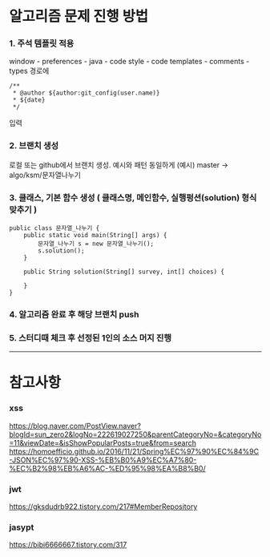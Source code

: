# 알고리즘 문제 진행 방법

### 1. 주석 템플릿 적용
window - preferences - java - code style - code templates - comments - types 경로에

```
/**
 * @author ${author:git_config(user.name)}
 * ${date}
 */ 
```

입력

### 2. 브랜치 생성
로컬 또는 github에서 브랜치 생성. 예시와 패턴 동일하게 
(예시) master -> algo/ksm/문자열나누기


### 3. 클래스, 기본 함수 생성 ( 클래스명, 메인함수, 실행펑션(solution) 형식 맞추기 )

```
public class 문자열_나누기 {
	public static void main(String[] args) { 
		문자열_나누기 s = new 문자열_나누기();
		s.solution();
	}
	
	public String solution(String[] survey, int[] choices) {
		
	}
}
```

### 4. 알고리즘 완료 후 해당 브랜치 push

### 5. 스터디때 체크 후 선정된 1인의 소스 머지 진행



---------------------------------------


# 참고사항
### xss 
https://blog.naver.com/PostView.naver?blogId=sun_zero2&logNo=222619027250&parentCategoryNo=&categoryNo=11&viewDate=&isShowPopularPosts=true&from=search
https://homoefficio.github.io/2016/11/21/Spring%EC%97%90%EC%84%9C-JSON%EC%97%90-XSS-%EB%B0%A9%EC%A7%80-%EC%B2%98%EB%A6%AC-%ED%95%98%EA%B8%B0/

### jwt	
https://gksdudrb922.tistory.com/217#MemberRepository
	 
### jasypt
https://bibi6666667.tistory.com/317
